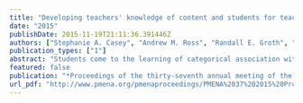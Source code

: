 ```yaml
---
title: "Developing teachers' knowledge of content and students for teaching categorical association"
date: "2015"
publishDate: 2015-11-19T21:11:36.391446Z
authors: ["Stephanie A. Casey", "Andrew M. Ross", "Randall E. Groth", "Rrita Zejnullahi"]
publication_types: ["1"]
abstract: "Students come to the learning of categorical association with many misconceptions. The purpose of this study was to determine the effectiveness of novel curriculum materials to improve mathematics teachers’ knowledge of students’ conceptions regarding categorical association. Results showed that prior to use of the materials, teachers’ knowledge was mostly limited to variations on one misconception. Following use of the materials, they were more broadly aware of a number of different misconceptions and improved their ability to analyze categorical data for association."
featured: false
publication: "*Proceedings of the thirty-seventh annual meeting of the North American Chapter of the International Group for the Psychology of Mathematics Education*"
url_pdf: "http://www.pmena.org/pmenaproceedings/PMENA%2037%202015%20Proceedings.pdf"
---
```


